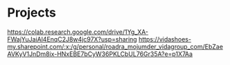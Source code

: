 # Projects

https://colab.research.google.com/drive/1Yg_XA-FWajYuJaiAl4EnqC2J8w4jc97X?usp=sharing
https://vidashoes-my.sharepoint.com/:x:/g/personal/roadra_mojumder_vidagroup_com/EbZaeAVKyV1JnDm8ix-HNxEBE7bCyW36PKLCbUL76Gr35A?e=p1X7Aa
